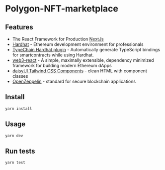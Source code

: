 # Polygon-NFT-marketplace

## Features

- The React Framework for Production [NextJs](https://https://nextjs.org//)
- [Hardhat](https://hardhat.org/) - Ethereum development environment for professionals
- [TypeChain Hardhat plugin](https://github.com/ethereum-ts/TypeChain/tree/master/packages/hardhat) - Automatically generate TypeScript bindings for smartcontracts while using Hardhat.
- [web3-react](https://github.com/NoahZinsmeister/web3-react/) - A simple, maximally extensible, dependency minimized framework for building modern Ethereum dApps
- [daisyUI Tailwind CSS Components](https://daisyui.com/) - clean HTML with component classes
- [OpenZeppelin](https://docs.openzeppelin.com/contracts/4.x/) - standard for secure blockchain applications

## Install

```sh
yarn install
```

## Usage

```sh
yarn dev
```

## Run tests

```sh
yarn test
```
